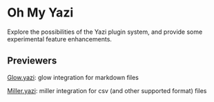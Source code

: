# Oh My Yazi

Explore the possibilities of the Yazi plugin system, and provide some experimental feature enhancements.

## Previewers

[Glow.yazi](https://github.com/Reledia/glow.yazi): glow integration for markdown files

[Miller.yazi](https://github.com/Reledia/miller.yazi): miller integration for csv (and other supported format) files
